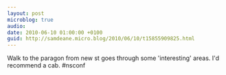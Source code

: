 ```yaml
---
layout: post
microblog: true
audio: 
date: 2010-06-10 01:00:00 +0100
guid: http://samdeane.micro.blog/2010/06/10/t15855909825.html
---
```

Walk to the paragon from new st goes through some 'interesting' areas. I'd recommend a cab. #nsconf
